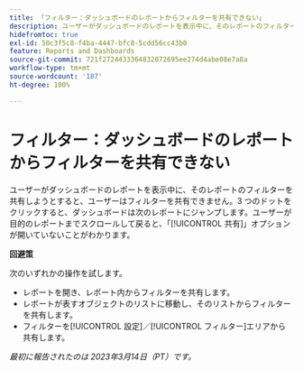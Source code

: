 ```yaml
---
title: 「フィルター：ダッシュボードのレポートからフィルターを共有できない」
description: ユーザーがダッシュボードのレポートを表示中に、そのレポートのフィルターを共有しようとすると、ユーザーはフィルターを共有できません。3 つのドットをクリックすると、ダッシュボードは次のレポートにジャンプします。ユーザーが目的のレポートまでスクロールして戻ると、「共有」オプションが開いていないことがわかります。
hidefromtoc: true
exl-id: 50c3f5c8-f4ba-4447-bfc8-5cdd56cc43b0
feature: Reports and Dashboards
source-git-commit: 721f2724433364832072695ee274d4abe08e7a8a
workflow-type: tm+mt
source-wordcount: '187'
ht-degree: 100%

---
```


# フィルター：ダッシュボードのレポートからフィルターを共有できない

<!--Requested article: Valid issue, won't fix:-->

ユーザーがダッシュボードのレポートを表示中に、そのレポートのフィルターを共有しようとすると、ユーザーはフィルターを共有できません。3 つのドットをクリックすると、ダッシュボードは次のレポートにジャンプします。ユーザーが目的のレポートまでスクロールして戻ると、「[!UICONTROL 共有]」オプションが開いていないことがわかります。

**回避策**

次のいずれかの操作を試します。

* レポートを開き、レポート内からフィルターを共有します。
* レポートが表すオブジェクトのリストに移動し、そのリストからフィルターを共有します。
* フィルターを[!UICONTROL 設定]／[!UICONTROL フィルター]エリアから共有します。

_最初に報告されたのは 2023年3月14日（PT）です。_
